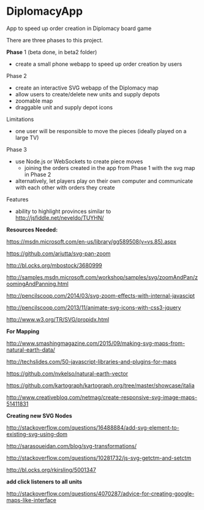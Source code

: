 # DiplomacyApp
App to speed up order creation in Diplomacy board game

There are three phases to this project.

**Phase** 1 (beta done, in beta2 folder)
- create a small phone webapp to speed up order creation by users

Phase 2 
- create an interactive SVG webapp of the Diplomacy map 
- allow users to create/delete new units and supply depots
- zoomable map
- draggable unit and supply depot icons

Limitations
- one user will be responsible to move the pieces (ideally played on a large TV)

Phase 3 
- use Node.js or WebSockets to create piece moves
  - joining the orders created in the app from Phase 1 with the svg map in Phase 2
- alternatively, let players play on their own computer and communicate with each other with orders they create

Features
- ability to highlight provinces similar to http://jsfiddle.net/neveldo/TUYHN/

**Resources Needed:**

https://msdn.microsoft.com/en-us/library/gg589508(v=vs.85).aspx

https://github.com/ariutta/svg-pan-zoom

http://bl.ocks.org/mbostock/3680999

http://samples.msdn.microsoft.com/workshop/samples/svg/zoomAndPan/zoomingAndPanning.html

http://pencilscoop.com/2014/03/svg-zoom-effects-with-internal-javascipt

http://pencilscoop.com/2013/11/animate-svg-icons-with-css3-jquery

http://www.w3.org/TR/SVG/propidx.html

**For Mapping** 

http://www.smashingmagazine.com/2015/09/making-svg-maps-from-natural-earth-data/

http://techslides.com/50-javascript-libraries-and-plugins-for-maps

https://github.com/nvkelso/natural-earth-vector

https://github.com/kartograph/kartograph.org/tree/master/showcase/italia

http://www.creativebloq.com/netmag/create-responsive-svg-image-maps-51411831

**Creating new SVG Nodes**

http://stackoverflow.com/questions/16488884/add-svg-element-to-existing-svg-using-dom

http://sarasoueidan.com/blog/svg-transformations/

http://stackoverflow.com/questions/10281732/js-svg-getctm-and-setctm

http://bl.ocks.org/rkirsling/5001347

**add click listeners to all units**

http://stackoverflow.com/questions/4070287/advice-for-creating-google-maps-like-interface
